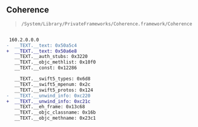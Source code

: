 ## Coherence

> `/System/Library/PrivateFrameworks/Coherence.framework/Coherence`

```diff

 160.2.0.0.0
-  __TEXT.__text: 0x50a5c4
+  __TEXT.__text: 0x50a6e8
   __TEXT.__auth_stubs: 0x3220
   __TEXT.__objc_methlist: 0x10f0
   __TEXT.__const: 0x12286

   __TEXT.__swift5_types: 0x6d8
   __TEXT.__swift5_mpenum: 0x2c
   __TEXT.__swift5_protos: 0x124
-  __TEXT.__unwind_info: 0xc220
+  __TEXT.__unwind_info: 0xc21c
   __TEXT.__eh_frame: 0x13c68
   __TEXT.__objc_classname: 0x16b
   __TEXT.__objc_methname: 0x23c1

```
